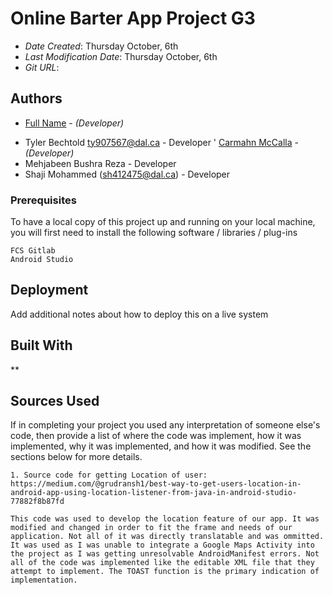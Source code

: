 # Online Barter App Project G3


* *Date Created*: Thursday October, 6th
* *Last Modification Date*: Thursday October, 6th
* *Git URL*:

## Authors

* [Full Name](email@dal.ca) - *(Developer)*
- Tyler Bechtold ty907567@dal.ca - Developer
' [Carmahn McCalla](cmccalla@dal.ca) - *(Developer)*
- Mehjabeen Bushra Reza - Developer
- Shaji Mohammed (sh412475@dal.ca) - Developer

### Prerequisites

To have a local copy of this project up and running on your local machine, you will first need to install the following software / libraries / plug-ins

```
FCS Gitlab
Android Studio

```

## Deployment

Add additional notes about how to deploy this on a live system

## Built With

<!--- Provide a list of the frameworks used to build this application, your list should include the name of the framework used, the url where the framework is available for download and what the framework was used for, see the example below --->



**

## Sources Used

If in completing your project you used any interpretation of someone else's code, then provide a list of where the code was implement, how it was implemented, why it was implemented, and how it was modified. See the sections below for more details.



```
1. Source code for getting Location of user: https://medium.com/@grudransh1/best-way-to-get-users-location-in-android-app-using-location-listener-from-java-in-android-studio-77882f8b87fd

This code was used to develop the location feature of our app. It was modified and changed in order to fit the frame and needs of our application. Not all of it was directly translatable and was ommitted. It was used as I was unable to integrate a Google Maps Activity into the project as I was getting unresolvable AndroidManifest errors. Not all of the code was implemented like the editable XML file that they attempt to implement. The TOAST function is the primary indication of implementation.


```

